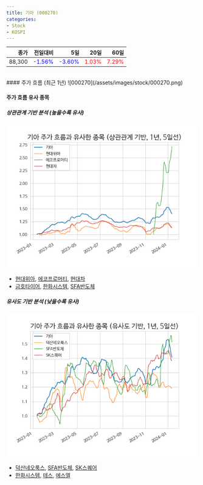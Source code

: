 ```yaml
---
title: 기아 (000270)
categories:
- Stock
- KOSPI
---
```


|종가|전일대비|5일|20일|60일|
|---:|-------:|--:|---:|---:|
|88,300|<span style="color: blue">-1.56%</span>|<span style="color: blue">-3.60%</span>|<span style="color: red">1.03%</span>|<span style="color: red">7.29%</span>|

<!-- more -->
<br>
#### 주가 흐름 (최근 1년)
![000270](/assets/images/stock/000270.png)

#### 주가 흐름 유사 종목

##### 상관관계 기반 분석 (높을수록 유사)
![000270](/assets/images/stock/000270_corr.png)
- [현대위아](/011210/), [에코프로머티](/450080/), [현대차](/005380/)
- [금호타이어](/073240/), [한화시스템](/272210/), [SFA반도체](/036540/)

##### 유사도 기반 분석 (낮을수록 유사)	
![000270](/assets/images/stock/000270_sim.png)
- [덕산네오룩스](/213420/), [SFA반도체](/036540/), [SK스퀘어](/402340/)
- [한화시스템](/272210/), [테스](/095610/), [에스엘](/005850/)
